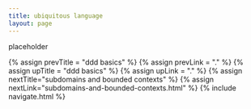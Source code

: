 ```yaml
---
title: ubiquitous language
layout: page
---
```


placeholder

{% assign prevTitle = "ddd basics" %}
{% assign prevLink = "." %}
{% assign upTitle = "ddd basics" %}
{% assign upLink = "." %}
{% assign nextTitle="subdomains and bounded contexts" %}
{% assign nextLink="subdomains-and-bounded-contexts.html" %}
{% include navigate.html %}

